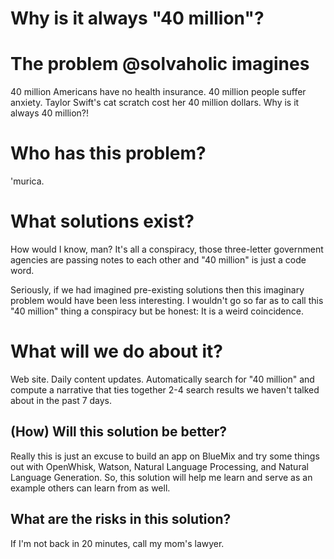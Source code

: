 # Why is it always "40 million"?

# The problem @solvaholic imagines
40 million Americans have no health insurance. 40 million people suffer anxiety. Taylor Swift's cat scratch cost her 40 million dollars. Why is it always 40 million?!

# Who has this problem?
'murica.

# What solutions exist?
How would I know, man? It's all a conspiracy, those three-letter government agencies are passing notes to each other and "40 million" is just a code word.

Seriously, if we had imagined pre-existing solutions then this imaginary problem would have been less interesting. I wouldn't go so far as to call this "40 million" thing a conspiracy but be honest: It is a weird coincidence.

# What will we do about it?
Web site. Daily content updates. Automatically search for "40 million" and compute a narrative that ties together 2-4 search results we haven't talked about in the past 7 days.

## (How) Will this solution be better?
Really this is just an excuse to build an app on BlueMix and try some things out with OpenWhisk, Watson, Natural Language Processing, and Natural Language Generation. So, this solution will help me learn and serve as an example others can learn from as well.

## What are the risks in this solution?
If I'm not back in 20 minutes, call my mom's lawyer.
